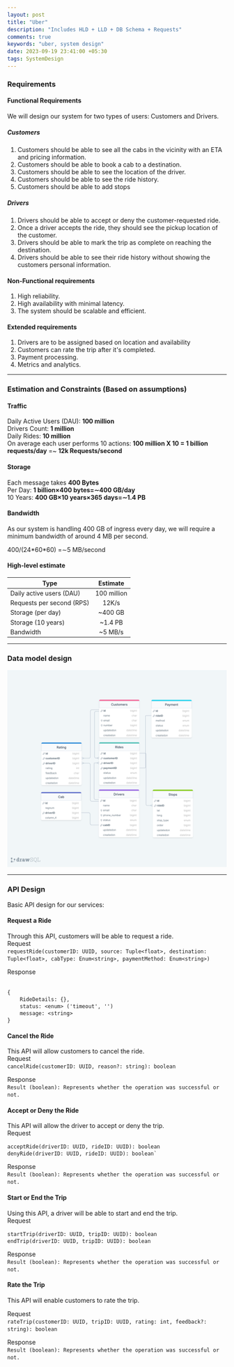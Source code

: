 ```yaml
---
layout: post
title: "Uber"
description: "Includes HLD + LLD + DB Schema + Requests"
comments: true
keywords: "uber, system design"
date: 2023-09-19 23:41:00 +05:30
tags: SystemDesign 
---
```


### Requirements

#### Functional Requirements

We will design our system for two types of users: Customers and Drivers.

##### Customers

1. Customers should be able to see all the cabs in the vicinity with an ETA and pricing information.
2. Customers should be able to book a cab to a destination.
3. Customers should be able to see the location of the driver.
4. Customers should be able to see the ride history.
5. Customers should be able to add stops 

##### Drivers

1. Drivers should be able to accept or deny the customer-requested ride.
2. Once a driver accepts the ride, they should see the pickup location of the customer.
3. Drivers should be able to mark the trip as complete on reaching the destination.
4. Drivers should be able to see their ride history without showing the customers personal information. 


#### Non-Functional requirements
1. High reliability.
2. High availability with minimal latency.
3. The system should be scalable and efficient.

#### Extended requirements

1. Drivers are to be assigned based on location and availability
2. Customers can rate the trip after it's completed.
3. Payment processing.
4. Metrics and analytics.

<hr>

### Estimation and Constraints (Based on assumptions)

#### Traffic

Daily Active Users (DAU): **100 million**  
Drivers Count: **1 million**  
Daily Rides: **10 million**  
On average each user performs 10 actions: **100 million X 10 = 1 billion requests/day** =~ **12k Requests/second**  

#### Storage

Each message takes **400 Bytes**  
Per Day: **1 billion×400 bytes=∼400 GB/day**  
10 Years: **400 GB×10 years×365 days=∼1.4 PB**  

#### Bandwidth

As our system is handling 400 GB of ingress every day, we will require a minimum bandwidth of around 4 MB per second.  

400/(24\*60\*60) =∼5 MB/second  

#### High-level estimate

| Type                       | Estimate        | 
| -------------------------- |:---------------:|
|Daily active users (DAU)    |	100 million    |
|Requests per second (RPS)	 |  12K/s          |
|Storage (per day)           |	~400 GB        |
|Storage (10 years)			 |  ~1.4 PB        |
|Bandwidth					 | ~5 MB/s         |

<hr>

### Data model design

![Uber Database Design](./assets/images/uber-database.jpg)

<hr>

### API Design

Basic API design for our services:<br/>

#### Request a Ride
Through this API, customers will be able to request a ride.<br/>
Request<br/>
```requestRide(customerID: UUID, source: Tuple<float>, destination: Tuple<float>, cabType: Enum<string>, paymentMethod: Enum<string>) ```

Response<br/>
```

{
	RideDetails: {},
	status: <enum> ('timeout', '')
	message: <string>
}

```


#### Cancel the Ride
This API will allow customers to cancel the ride.<br/>
Request<br/>
```cancelRide(customerID: UUID, reason?: string): boolean```

Response<br/>
```Result (boolean): Represents whether the operation was successful or not.```

#### Accept or Deny the Ride
This API will allow the driver to accept or deny the trip.<br/>
Request<br/>
```
acceptRide(driverID: UUID, rideID: UUID): boolean
denyRide(driverID: UUID, rideID: UUID): boolean`
```

Response<br/>
```Result (boolean): Represents whether the operation was successful or not.```

#### Start or End the Trip
Using this API, a driver will be able to start and end the trip.<br/>
Request<br/>
```
startTrip(driverID: UUID, tripID: UUID): boolean
endTrip(driverID: UUID, tripID: UUID): boolean
```

Response<br/>
```Result (boolean): Represents whether the operation was successful or not.```

#### Rate the Trip
This API will enable customers to rate the trip.<br/>

Request<br/>
```rateTrip(customerID: UUID, tripID: UUID, rating: int, feedback?: string): boolean```

Response<br/>
```Result (boolean): Represents whether the operation was successful or not.```



 




